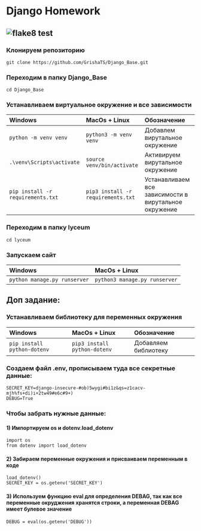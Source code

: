 # Django Homework
## ![flake8 test]( https://github.com/GrishaTS/Django_Base/actions/workflows/python-package.yml/badge.svg) 

### Клонируем репозиторию
```commandline 
git clone https://github.com/GrishaTS/Django_Base.git
```

### Переходим в папку Django_Base
```commandline 
cd Django_Base
```

### Устанавливаем виртуальное окружение и все зависимости
| Windows | MacOs + Linux                            |Обозначение|
| :--------------- | :------------------------------ |:--------------- |
|`python -m venv venv`|`python3 -m venv venv`|Добавлем вирутальное окружение|
|`.\venv\Scripts\activate`|`source venv/bin/activate`| Активируем вирутальное окружение|
|`pip install -r requirements.txt`|`pip3 install -r requirements.txt`| Устанавливаем все зависимости в вирутальное окружение|

### Переходим в папку lyceum
```commandline 
cd lyceum
```

### Запускаем сайт
| Windows | MacOs + Linux                            |
| :--------------- | :------------------------------ |
|`python manage.py runserver`|`python3 manage.py runserver`|


## Доп задание:
### Устанавливаем библиотеку для переменных окружения
| Windows | MacOs + Linux                            |Обозначение|
| :--------------- | :------------------------------ |:--------------- |
|`pip install python-dotenv`|`pip3 install python-dotenv`|Добавляем библиотеку|
### Создаем файл .env, прописываем туда все секретные данные: 
```commandline 
SECRET_KEY=django-insecure-#ob)5wygi#bi1z&qs=z1cacv-mjh%fs+di)i+2tw49#e6c#9+)
DEBUG=True
```

### Чтобы забрать нужные данные: 
#### 1) Импортируем os и dotenv.load_dotenv
```commandline 
import os
from dotenv import load_dotenv
```

#### 2) Забираем переменные окружения и присваиваем переменным в коде
```commandline 
load_dotenv()
SECRET_KEY = os.getenv('SECRET_KEY')
```

#### 3) Используем функцию eval для определения DEBAG, так как все переменные окруджения хранятся строки, а переменная DEBAG имеет булевое значение
```commandline 
DEBUG = eval(os.getenv('DEBUG'))
```

